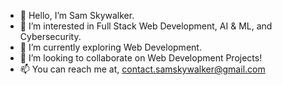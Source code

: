 - 👋 Hello, I’m Sam Skywalker.
- 👀 I’m interested in Full Stack Web Development, AI & ML, and Cybersecurity.
- 🌱 I’m currently exploring Web Development.
- 💞️ I’m looking to collaborate on Web Development Projects!
- 📫 You can reach me at, contact.samskywalker@gmail.com

<!---
skywalkerSam/skywalkerSam is a ✨ special ✨ repository because its `README.md` (this file) appears on your GitHub profile.
You can click the Preview link to take a look at your changes.
--->
